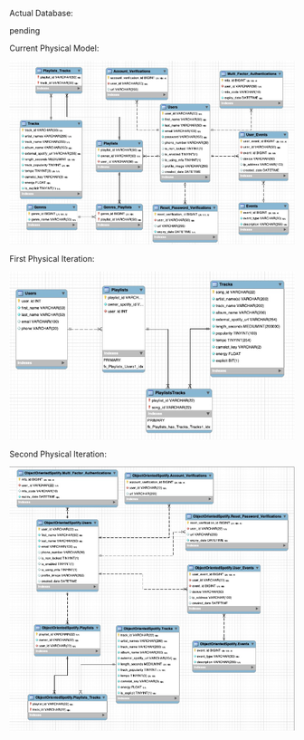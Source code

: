 Actual Database:

pending

Current Physical Model:

![CurrentModel](ResearchResources/PhysicalModelV3.jpg)

First Physical Iteration:

![CurrentModel](ResearchResources/PhysicalModelV1.jpg)

Second Physical Iteration:

![CurrentModel](ResearchResources/PhysicalModelV2.jpg)

